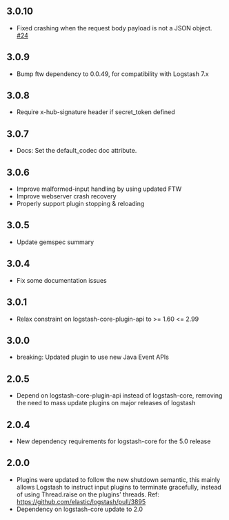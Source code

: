 ## 3.0.10
   - Fixed crashing when the request body payload is not a JSON object. [#24](https://github.com/logstash-plugins/logstash-input-github/pull/24)

## 3.0.9
  - Bump ftw dependency to 0.0.49, for compatibility with Logstash 7.x

## 3.0.8
  - Require x-hub-signature header if secret_token defined

## 3.0.7
  - Docs: Set the default_codec doc attribute.

## 3.0.6
  - Improve malformed-input handling by using updated FTW
  - Improve webserver crash recovery
  - Properly support plugin stopping & reloading

## 3.0.5
  - Update gemspec summary

## 3.0.4
  - Fix some documentation issues

## 3.0.1
  - Relax constraint on logstash-core-plugin-api to >= 1.60 <= 2.99

## 3.0.0
 - breaking: Updated plugin to use new Java Event APIs

## 2.0.5
 - Depend on logstash-core-plugin-api instead of logstash-core, removing the need to mass update plugins on major releases of logstash

## 2.0.4
 - New dependency requirements for logstash-core for the 5.0 release

## 2.0.0
 - Plugins were updated to follow the new shutdown semantic, this mainly allows Logstash to instruct input plugins to terminate gracefully, 
   instead of using Thread.raise on the plugins' threads. Ref: https://github.com/elastic/logstash/pull/3895
 - Dependency on logstash-core update to 2.0
